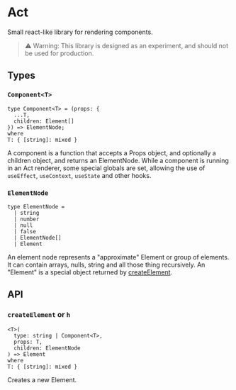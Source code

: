 # Act
Small react-like library for rendering components.

> ⚠️ Warning: This library is designed as an experiment, and should not be used for production.

## Types
### `Component<T>`
```
type Component<T> = (props: {
  ...T,
  children: Element[]
}) => ElementNode;
where
T: { [string]: mixed }
```
A component is a function that accepts a Props object, and optionally a children object, and returns an ElementNode. While a component is running in an Act renderer, some special globals are set, allowing the use of `useEffect`, `useContext`, `useState` and other hooks.
### `ElementNode`
```
type ElementNode =
  | string
  | number
  | null
  | false
  | ElementNode[]
  | Element
```
An element node represents a "approximate" Element or group of elements. It can contain arrays, nulls, string and all those thing recursively. An "Element" is a special object returned by [createElement](#`createElement`-or-`h`).
## API
### `createElement` or `h`
```
<T>(
  type: string | Component<T>,
  props: T,
  children: ElementNode
) => Element 
where
T: { [string]: mixed }
```
Creates a new Element.